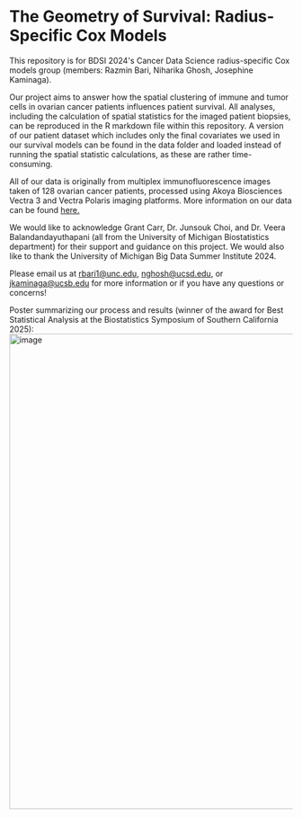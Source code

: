 # The Geometry of Survival: Radius-Specific Cox Models

This repository is for BDSI 2024's Cancer Data Science radius-specific Cox models group (members: Razmin Bari, Niharika Ghosh, Josephine Kaminaga).

Our project aims to answer how the spatial clustering of immune and tumor cells in ovarian cancer patients influences patient survival. All analyses, including the calculation of spatial statistics for the imaged patient biopsies, can be reproduced in the R markdown file within this repository. A version of our patient dataset which includes only the final covariates we used in our survival models can be found in the data folder and loaded instead of running the spatial statistic calculations, as these are rather time-consuming.

All of our data is originally from multiplex immunofluorescence images taken of 128 ovarian cancer patients, processed using Akoya Biosciences Vectra 3 and Vectra Polaris imaging platforms. More information on our data can be found [here.](https://bioconductor.org/packages/release/data/experiment/vignettes/VectraPolarisData/inst/doc/VectraPolarisData.html)

We would like to acknowledge Grant Carr, Dr. Junsouk Choi, and Dr. Veera Balandandayuthapani (all from the University of Michigan Biostatistics department) for their support and guidance on this project. We would also like to thank the University of Michigan Big Data Summer Institute 2024.

Please email us at rbari1@unc.edu, nghosh@ucsd.edu, or jkaminaga@ucsb.edu for more information or if you have any questions or concerns!

Poster summarizing our process and results (winner of the award for Best Statistical Analysis at the Biostatistics Symposium of Southern California 2025):
<img width="846" alt="image" src="https://github.com/user-attachments/assets/c8e3ffae-8cfa-4516-a656-53b396a5b1a2">
